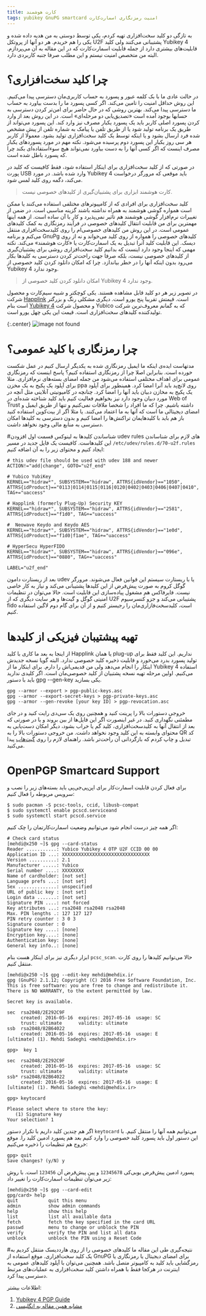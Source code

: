 ```yaml
---
title: کارت هوشمند
tags: yubikey GnuPG smartcard امنیت رمزنگاری اسمارت‌کارت
---
```


به تازگی دو کلید سخت‌افزاری تهیه کردم، یکی توسط دوستی به من هدیه داده شده و یکی را هم خریدم. هر دو آنها از پروتکل U2F پشتیبانی می‌کنند ولی کلید Yubikey 4 قابلیت‌های بیشتری دارد از جمله قابلیت اسمارت‌کارت که در این مقاله به آن می‌پردازم. البته من متخصص امنیت نیستم و این مطلب صرفا جنبه کاربردی دارد.

# چرا کلید سخت‌افزاری؟
در حالت عادی ما با بک کلمه عبور و پسورد به حساب کاربری‌مان دسترسی پیدا می‌کنیم. این روش حداقل امنیت را تامین می‌کند. اگر کسی پسورد ما را بدست بیاورد به حساب ما دسترسی پیدا می‌کند. بهترین روشی که در حال حاضر برای امن‌تر کردن دسترسی به حسابها بوجود آمده است «تصدیق‌یابی دو مرحله‌ای» است. در این روش بعد از وارد کردن پسورد اصلی کاربر باید یک پسورد یکبار مصرف نیز وارد کند. این پسورد می‌تواند از طریق یک برنامه تولید شود یا از طریق تلفن یا پیامک به شماره تلفن از پیش مشخص شده فرد ارسال بشود و یا اینکه توسط یک کلید سخت‌افزاری تولید بشود. معمولا از کاربر هر سی روز یکبار این پسورد دوم پرسیده می‌شود. نکته مهم در مورد پسورد‌های یکبار مصرف اینست که اگر کسی آنها را به دست بیاورد نمی‌تواند هیچ سوءاستفاده‌ای بکند چرا که پسورد باطل شده است.

در صورتی که از کلید سخت‌افزاری برای اینکار استفاده شود، فقط کافیست که کلید در پورت USB وارد شده باشد. در مورد Yubikey 4 باید موقعی که مرورگر درخواست می‌کند، دگمه روی کلید لمس شود. 

> کارت هوشمند ابزاری برای پشتبیان‌گیری از کلیدهای خصوصی نیست.

کلید سخت‌افزاری برای افرادی که از کامپیوترهای مختلفی استفاده می‌کنند یا ممکن است همواره گوشی هوشمند به همراه نداشته باشند گزینه مناسبی است. در ضمن از تغییرات نرم‌افزار گوشی هوشمند هم تاثیر نمی‌پذیرد و کار با آن ساده است. از همه اینها مهمترین برای من قابلیت انتقال کلیدهای خصوصی در فرآیند رمزنگاری به کمک کلیدهای عمومی است. در این روش من کلیدهای خصوصی‌ام را روی کلیدسخت‌افزاری منتقل می‌کنم و برنامه GnuPg کلیدهای خصوصی را همواره از روی کلید می‌خواند و نه از روی دیسک. این قابلیت کلید آنرا تبدیل به یک اسمارت‌کارت یا «کارت هوشمند» می‌کند. نکته مهمی که اینجا وجود دارد اینست که بدانیم کلید سخت‌افزاری روشی برای پشتبیان‌گیری از کلیدهای خصوصی نیست، بلکه صرفا جهت راحت‌تر کردن دسترسی به کلیدها بکار می‌رود بدون اینکه آنها را در خطر بیاندازد. چرا که امکان دانلود کردن کلید خصوصی از Yubikey 4 وجود ندارد.

> امکان دانلود کردن کلید خصوصی از Yubikey 4 وجود ندارد.

در تصویر زیر هر دو کلید قابل مشاهده هستند. یکی کوچکتر و شبیه سیم‌کارت و محصول شرکت [Happlink](http://happlink.com/products.html) است. قیمتش تقریبا پنج یورو است. دیگری مشکلی رنگ و بزرگتر است بنام [Yubikey 4](https://www.yubico.com/2015/11/4th-gen-yubikey-4/) و محصول شرکت Yubico که به گمانم معروف‌ترین شرکت تولید‌کننده کلید‌های سخت‌افزاری است. قیمت این یکی چهل یورو است.

{:.center}
![image not found](assets/pimg/hardware-keys-2016-05-22-075322.jpg "کلید‌های سخت‌افزاری Yubikey 4 و plug-up")


# چرا رمزنگاری با کلید عمومی؟
مدتهاست ایده‌ی اینکه ما ایمیل رمزنگاری شده به یکدیگر ارسال کنیم در عمل شکست خورده است. بنابراین اصلا چرا از رمزنگاری استفاده کنیم؟ پاسخ اینست که رمزنگاری عمومی برای اهداف مختلفی استفاده می‌شود من جمله امضای بسته‌های نرم‌افزاری. مثلا برای آپلود یک پکیج به یک مخزن ppa روی لانچ‌پد باید آنرا امضا کرد. همینطور برای آپلود یک پکیج به مخازن دبیان باید آنها را امضا کرد. چنانچه در کامیونیتی آنلاینی مثل آنچه در مورد دبیان وجود دارد نیز بخواهیم فعالیت کنیم باید کلید شناخته شده‌ای در  Web of Trust داشته باشیم. چرا که ما افراد را شخصا ملاقات نمی‌کنیم و تنها از طریق ایمیل و امضای دیجیتالی ما است که آنها به ما اعتماد می‌کنند. یا مثلا اگر از بیت‌کوین استفاده کنید باز هم باید با کلیدهایمان تراکنش‌ها را امضا کنیم و بدون دسترسی به کلید‌ها امکان دسترسی به منابع مالی وجود نخواهد داشت. 

#شناساندن کلید‌ها به لینوکس
قسمت اول افزودن udev rules های لازم برای شناساندن این کلید‌هاست. کافیست یک فایل جدید در مسیر `/etc/udev/rules.d/70-u2f.rules` ایجاد کنیم و محتوای زیر را به آن اضافه کنیم:


~~~~
# this udev file should be used with udev 188 and newer
ACTION!="add|change", GOTO="u2f_end"

# Yubico YubiKey
KERNEL=="hidraw*", SUBSYSTEM=="hidraw", ATTRS{idVendor}=="1050", ATTRS{idProduct}=="0113|0114|0115|0116|0120|0402|0403|0406|0407|0410", TAG+="uaccess"

# Happlink (formerly Plug-Up) Security KEY
KERNEL=="hidraw*", SUBSYSTEM=="hidraw", ATTRS{idVendor}=="2581", ATTRS{idProduct}=="f1d0", TAG+="uaccess"

#  Neowave Keydo and Keydo AES
KERNEL=="hidraw*", SUBSYSTEM=="hidraw", ATTRS{idVendor}=="1e0d", ATTRS{idProduct}=="f1d0|f1ae", TAG+="uaccess"

# HyperSecu HyperFIDO
KERNEL=="hidraw*", SUBSYSTEM=="hidraw", ATTRS{idVendor}=="096e", ATTRS{idProduct}=="0880", TAG+="uaccess"

LABEL="u2f_end"
~~~~

بعد از ریستارت دامون udev یا با ریستارت سیستم این قوانین فعال می‌شوند. مرورگر گوگل کروم به صورت پیش‌فرض از این کلیدها پشتیبانی می‌کند و نیاز به کار خاصی نیست. فایرفاکس هم مشغول پیاده‌سازی این قابلیت است. حالا می‌توان در تنظیمات امنیتی گوگل و گیت‌ها و هر سایت دیگری که از U2F پشتیبانی می‌کند و جزو کنسرسیوم fido است، کلید‌سخت‌فازاری‌مان را رجیستر کنیم و از آن برای گام دوم لاگین استفاده کنیم.

# تهیه پیشتیبان فیزیکی از کلیدها
از اینجا به بعد ما کاری با کلید Happlink یا همان plug-up نداریم. این کلید فقط برای تولید پسورد بدرد می‌خورد و قابلیت ذخیره کلید خصوصی ندارد. البته گویا نسخه جدیدش اینکار را انجام می‌دهد ولی من قدیمی‌اش را دارم. برای اینکار ما از Yubikey 4 استفاده می‌کنیم. اولین مرحله تهیه نسخه پشتبیان از کلید خصوصی‌مان است. اگر کلیدی ندارید باید با دستور gpg --gen-key  یکی بسازید.

~~~~
gpg --armor --export > pgp-public-keys.asc
gpg --armor --export-secret-keys > pgp-private-keys.asc
gpg --armor --gen-revoke [your key ID] > pgp-revocation.asc
~~~~
خروجی دستورات بالا را پرینت کنید و همچنین روی یک سی‌دی رایت کنید و در جای مطمئنی نگهداری کنید. در غیر اینصورت اگر این فایل‌ها از بین بروند و یا در صورتی که بعد از انتقال آنها به کلیدسخت‌‌افزاری، کلید گم یا خراب بشود، دیگر امکان دست‌یابی به محتوای وابسته به این کلید وجود نخواهد داشت. من خروجی دستورات بالا را به QR کد تبدیل و چاپ کردم که بازگردانی آن راحت‌تر باشد. راهنمای لازم را روی [گیت‌هاب](https://github.com/4bitfocus/asc-key-to-qr-code) پیدا می‌کنید.


# OpenPGP Smartcard Support
برای فعال کردن قابلیت اسمارت‌کار برای اپن‌پی‌جی‌پی باید بسته‌های زیر را نصب و سرویس مربوطه را فعال کنیم:

~~~~
$ sudo pacman -S pcsc-tools, ccid, libusb-compat
$ sudo systemctl enable pcscd.serviceand
$ sudo systemctl start pcscd.service
~~~~

اگر همه چیز درست انجام شود می‌توانیم وضعیت اسمارت‌کارتمان را چک کنیم:

~~~~
# Check card status
[mehdi@x250 ~]$ gpg --card-status
Reader ...........: Yubico Yubikey 4 OTP U2F CCID 00 00
Application ID ...: XXXXXXXXXXXXXXXXXXXXXXXXXXXXXXXX
Version ..........: 2.1
Manufacturer .....: Yubico
Serial number ....: XXXXXXXX
Name of cardholder: [not set]
Language prefs ...: [not set]
Sex ..............: unspecified
URL of public key : [not set]
Login data .......: [not set]
Signature PIN ....: not forced
Key attributes ...: rsa2048 rsa2048 rsa2048
Max. PIN lengths .: 127 127 127
PIN retry counter : 3 0 3
Signature counter : 0
Signature key ....: [none]
Encryption key....: [none]
Authentication key: [none]
General key info..: [none]
~~~~
ابزار دیگری نیز برای اینکار هست بنام `pcsc_scan`. حالا می‌توانیم کلیدها را روی کارت منتقل کنیم.

~~~~
[mehdi@x250 ~]$ gpg --edit-key mehdi@mehdix.ir
gpg (GnuPG) 2.1.12; Copyright (C) 2016 Free Software Foundation, Inc.
This is free software: you are free to change and redistribute it.
There is NO WARRANTY, to the extent permitted by law.

Secret key is available.

sec  rsa2048/2E292C9F
     created: 2016-05-16  expires: 2017-05-16  usage: SC  
     trust: ultimate      validity: ultimate
ssb  rsa2048/82B64022
     created: 2016-05-16  expires: 2017-05-16  usage: E   
[ultimate] (1). Mehdi Sadeghi <mehdi@mehdix.ir>

gpg>  key 1

sec  rsa2048/2E292C9F
     created: 2016-05-16  expires: 2017-05-16  usage: SC  
     trust: ultimate      validity: ultimate
ssb* rsa2048/82B64022
     created: 2016-05-16  expires: 2017-05-16  usage: E   
[ultimate] (1). Mehdi Sadeghi <mehdi@mehdix.ir>

gpg> keytocard

Please select where to store the key:
   (1) Signature key
Your selection? 1
~~~~
اگر هم چندین کلید داریم با تکرار دستور `keytocard` می‌توانیم همه آنها را منتقل کنیم. با این دستور اول باید پسورد کلید خصوصی را وارد کنیم بعد هم پسورد ادمین کلید را. موقع خروج هم تنظیمات را ذخیره می‌کنیم:

~~~~
gpg> quit
Save changes? (y/N) y
~~~~

پسورد ادمین پیش‌فرض یوبی‌کی `12345678` و پین پیش‌فرض آن `123456` است. با روش زیر می‌توان تنظیمات اسمارت‌کارت را تغییر داد:

~~~~
[mehdi@x250 ~]$ gpg --card-edit
gpg/card> help
quit           quit this menu
admin          show admin commands
help           show this help
list           list all available data
fetch          fetch the key specified in the card URL
passwd         menu to change or unblock the PIN
verify         verify the PIN and list all data
unblock        unblock the PIN using a Reset Code
~~~~

#نتیجه‌گیری
طی این مقاله ما کلیدهای خصوصی را از روی هارددیسک منتقل کردیم به یک کلید سخت‌افزاری. موقع استفاده از GnuPG برای امضای دیجیتال یا رمزنگاری یا رمزگشایی باید کلید به کامپیوتر متصل باشد. همچنین می‌توان با آپلود کلیدهای عمومی به اینترنت در هرکجا فقط با همراه داشتن کلید سخت‌افزاری به عملیات‌های مرتبط دسترسی پیدا کرد. 

اطلاعات بیشتر:

1. [Yubikey 4 PGP Guide](https://developers.yubico.com/PGP/Importing_keys.html)
2. [مشابه همین مقاله به انگلیسی](https://malcolmsparks.com/posts/yubikey-gpg.html)
